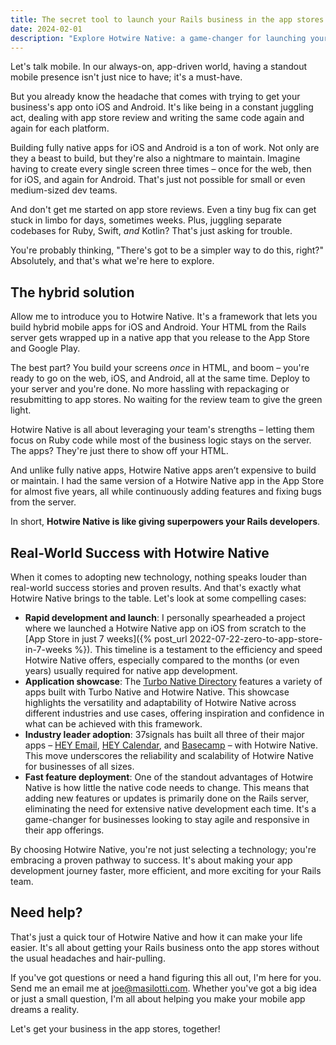 ```yaml
---
title: The secret tool to launch your Rails business in the app stores
date: 2024-02-01
description: "Explore Hotwire Native: a game-changer for launching your Rails app on iOS and Android, blending speed and simplicity with real success stories."
---
```


Let's talk mobile. In our always-on, app-driven world, having a standout mobile presence isn't just nice to have; it's a must-have.

But you already know the headache that comes with trying to get your business's app onto iOS and Android. It's like being in a constant juggling act, dealing with app store review and writing the same code again and again for each platform.

Building fully native apps for iOS and Android is a ton of work. Not only are they a beast to build, but they're also a nightmare to maintain. Imagine having to create every single screen three times – once for the web, then for iOS, and again for Android. That's just not possible for small or even medium-sized dev teams.

And don't get me started on app store reviews. Even a tiny bug fix can get stuck in limbo for days, sometimes weeks. Plus, juggling separate codebases for Ruby, Swift, *and* Kotlin? That's just asking for trouble.

You're probably thinking, "There's got to be a simpler way to do this, right?" Absolutely, and that's what we're here to explore.

## The hybrid solution

Allow me to introduce you to Hotwire Native. It's a framework that lets you build hybrid mobile apps for iOS and Android. Your HTML from the Rails server gets wrapped up in a native app that you release to the App Store and Google Play.

The best part? You build your screens *once* in HTML, and boom – you're ready to go on the web, iOS, and Android, all at the same time. Deploy to your server and you're done. No more hassling with repackaging or resubmitting to app stores. No waiting for the review team to give the green light.

Hotwire Native is all about leveraging your team's strengths – letting them focus on Ruby code while most of the business logic stays on the server. The apps? They're just there to show off your HTML.

And unlike fully native apps, Hotwire Native apps aren’t expensive to build or maintain. I had the same version of a Hotwire Native app in the App Store for almost five years, all while continuously adding features and fixing bugs from the server.

In short, **Hotwire Native is like giving superpowers your Rails developers**.

## Real-World Success with Hotwire Native

When it comes to adopting new technology, nothing speaks louder than real-world success stories and proven results. And that's exactly what Hotwire Native brings to the table. Let's look at some compelling cases:

- **Rapid development and launch**: I personally spearheaded a project where we launched a Hotwire Native app on iOS from scratch to the [App Store in just 7 weeks]({% post_url 2022-07-22-zero-to-app-store-in-7-weeks %}). This timeline is a testament to the efficiency and speed Hotwire Native offers, especially compared to the months (or even years) usually required for native app development.
- **Application showcase**: The [Turbo Native Directory](https://turbonative.directory) features a variety of apps built with Turbo Native and Hotwire Native. This showcase highlights the versatility and adaptability of Hotwire Native across different industries and use cases, offering inspiration and confidence in what can be achieved with this framework.
- **Industry leader adoption**: 37signals has built all three of their major apps – [HEY Email](https://apps.apple.com/us/app/hey-email/id1506603805), [HEY Calendar](https://play.google.com/store/apps/details?id=com.basecamp.heycalendar&hl=en_US&gl=US), and [Basecamp](https://basecamp.com) – with Hotwire Native. This move underscores the reliability and scalability of Hotwire Native for businesses of all sizes.
- **Fast feature deployment**: One of the standout advantages of Hotwire Native is how little the native code needs to change. This means that adding new features or updates is primarily done on the Rails server, eliminating the need for extensive native development each time. It's a game-changer for businesses looking to stay agile and responsive in their app offerings.

By choosing Hotwire Native, you're not just selecting a technology; you're embracing a proven pathway to success. It's about making your app development journey faster, more efficient, and more exciting for your Rails team.

## Need help?

That's just a quick tour of Hotwire Native and how it can make your life easier. It's all about getting your Rails business onto the app stores without the usual headaches and hair-pulling.

If you've got questions or need a hand figuring this all out, I'm here for you. Send me an email me at [joe@masilotti.com](mailto:joe@masilotti.com). Whether you've got a big idea or just a small question, I'm all about helping you make your mobile app dreams a reality.

Let's get your business in the app stores, together!
